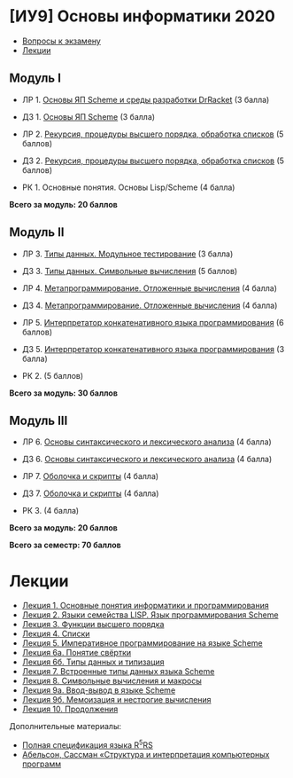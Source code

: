 # [ИУ9] Основы информатики 2020

* [Вопросы к экзамену](exam.md)
* [Лекции](#lections)


## Модуль I

*  ЛР 1. [Основы ЯП Scheme и среды разработки DrRacket](lab1.md) (3 балла)
*  ДЗ 1. [Основы ЯП Scheme](home1.md) (3 балла)

*  ЛР 2. [Рекурсия, процедуры высшего порядка, обработка списков](lab2.md) (5 баллов)
*  Д3 2. [Рекурсия, процедуры высшего порядка, обработка списков](home2.md) (5 баллов)

*  РК 1. Основные понятия. Основы Lisp/Scheme (4 балла)

**Всего за модуль: 20 баллов**

## Модуль II

*  ЛР 3. [Типы данных. Модульное тестирование](lab3.md) (3 балла)
*  ДЗ 3. [Типы данных. Символьные вычисления](home3.md) (5 баллов)

*  ЛР 4. [Метапрограммирование. Отложенные вычисления](lab4.md) (4 балла)
*  Д3 4. [Метапрограммирование. Отложенные вычисления](home4.md) (4 балла)

*  ЛР 5. [Интерпретатор конкатенативного языка программирования](lab5.md) (6 баллов)
*  Д3 5. [Интерпретатор конкатенативного языка программирования](home5.md) (3 балла)

*  РК 2. (5 баллов)

**Всего за модуль: 30 баллов**

## Модуль III

*  ЛР 6. [Основы синтаксического и лексического анализа](lab6.md) (4 балла)
*  ДЗ 6. [Основы синтаксического и лексического анализа](home6.md) (4 балла)

*  ЛР 7. [Оболочка и скрипты](lab7.md) (4 балла)
*  Д3 7. [Оболочка и скрипты](home7.md) (4 балла)

*  РК 3. (4 балла)

**Всего за модуль: 20 баллов**

**Всего за семестр: 70 баллов**

# Лекции

<a name="lections"></a>

* [Лекция 1. Основные понятия информатики и программирования](lect01.md)
* [Лекция 2. Языки семейства LISP. Язык программирования Scheme](lect02.md)
* [Лекция 3. Функции высшего порядка](lect03.md)
* [Лекция 4. Списки](lect04.md)
* [Лекция 5. Императивное программирование на языке Scheme](lect05.md)
* [Лекция 6а. Понятие свёртки](lect06a.md)
* [Лекция 6б. Типы данных и типизация](lect06b.md)
* [Лекция 7. Встроенные типы данных языка Scheme](lect07.md)
* [Лекция 8. Символьные вычисления и макросы](lect08.md)
* [Лекция 9а. Ввод-вывод в языке Scheme](lect09a.md)
* [Лекция 9б. Мемоизация и нестрогие вычисления](lect09b.md)
* [Лекция 10. Продолжения](lect10.md)

Дополнительные материалы:

* [Полная спецификация языка R<sup>5</sup>RS](r5rs.pdf)
* [Абельсон, Сассман «Структура и интерпретация компьютерных программ](sicp.pdf)
